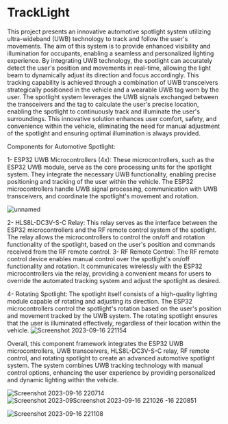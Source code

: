 # TrackLight
This project presents an innovative automotive spotlight system utilizing ultra-wideband (UWB) technology to track and follow the user's movements. The aim of this system is to provide enhanced visibility and illumination for occupants, enabling a seamless and personalized lighting experience. By integrating UWB technology, the spotlight can accurately detect the user's position and movements in real-time, allowing the light beam to dynamically adjust its direction and focus accordingly. This tracking capability is achieved through a combination of UWB transceivers strategically positioned in the vehicle and a wearable UWB tag worn by the user. The spotlight system leverages the UWB signals exchanged between the transceivers and the tag to calculate the user's precise location, enabling the spotlight to continuously track and illuminate the user's surroundings. This innovative solution enhances user comfort, safety, and convenience within the vehicle, eliminating the need for manual adjustment of the spotlight and ensuring optimal illumination is always provided.




Components for Automotive Spotlight:

1- ESP32 UWB Microcontrollers (4x): These microcontrollers, such as the ESP32 UWB module, serve as the core processing units for the spotlight system. They integrate the necessary UWB functionality, enabling precise positioning and tracking of the user within the vehicle. The ESP32 microcontrollers handle UWB signal processing, communication with UWB transceivers, and coordinate the spotlight's movement and rotation.

![unnamed](https://github.com/Ahmedaltu/TrackLight/assets/76178825/82e186de-1d09-43df-8c4e-96163715ab02)




2- HLS8L-DC3V-S-C Relay: This relay serves as the interface between the ESP32 microcontrollers and the RF remote control system of the spotlight. The relay allows the microcontrollers to control the on/off and rotation functionality of the spotlight, based on the user's position and commands received from the RF remote control.
3- RF Remote Control: The RF remote control device enables manual control over the spotlight's on/off functionality and rotation. It communicates wirelessly with the ESP32 microcontrollers via the relay, providing a convenient means for users to override the automated tracking system and adjust the spotlight as desired.

4- Rotating Spotlight: The spotlight itself consists of a high-quality lighting module capable of rotating and adjusting its direction. The ESP32 microcontrollers control the spotlight's rotation based on the user's position and movement tracked by the UWB system. The rotating spotlight ensures that the user is illuminated effectively, regardless of their location within the vehicle.
![Screenshot 2023-09-16 221154](https://github.com/Ahmedaltu/TrackLight/assets/76178825/a3e906d2-9e0c-47f2-babd-c8bae00f942d)

Overall, this component framework integrates the ESP32 UWB microcontrollers, UWB transceivers, HLS8L-DC3V-S-C relay, RF remote control, and rotating spotlight to create an advanced automotive spotlight system. The system combines UWB tracking technology with manual control options, enhancing the user experience by providing personalized and dynamic lighting within the vehicle.


![Screenshot 2023-09-16 220714](https://github.com/Ahmedaltu/TrackLight/assets/76178825/b007925a-ab18-48df-9e02-31b8c7060736)
![Screenshot 2023-09![Screenshot 2023-09-16 221026](https://github.com/Ahmedaltu/TrackLight/assets/76178825/232a21e4-4a0a-40b2-b6d4-d697495b4462)
-16 220851](https://github.com/Ahmedaltu/TrackLight/assets/76178825/66a01c80-8e5c-458e-ada0-5db485f8fc90)




![Screenshot 2023-09-16 221108](https://github.com/Ahmedaltu/TrackLight/assets/76178825/3719c5d2-4313-464e-9949-51f962e314fb)
